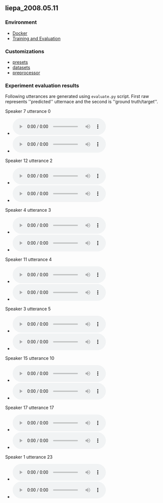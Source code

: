 ## liepa_2008.05.11

### Environment

- [Docker](docker.md)
- [Training and Evaluation](training.md)

### Customizations

- [presets](experiment/liepa_2008.05.11/presets/liepa_multi.json)
- [datasets](experiment/liepa_2008.05.11/datasets/liepa.py)
- [preprocessor](experiment/liepa_2008.05.11/liepa_multi.py)

### Experiment evaluation results

Following utterances are generated using `evaluate.py` script. First raw represents ''predicted'' utternace and the second is ''ground truth/target''.

Speaker 7 utterance 0
- <audio controls="controls" ><source src="/wavenet_vocoder_liepa/experiment/liepa_2008.05.11/audio/speaker7_0_checkpoint_step000590000_ema_predicted.wav" autoplay/>Your browser does not support the audio element.</audio>
- <audio controls="controls" ><source src="/wavenet_vocoder_liepa/experiment/liepa_2008.05.11/audio/speaker7_0_checkpoint_step000590000_ema_target.wav" autoplay/>Your browser does not support the audio element.</audio>

Speaker 12 utterance 2
- <audio controls="controls" ><source src="/wavenet_vocoder_liepa/experiment/liepa_2008.05.11/audio/speaker12_2_checkpoint_step000590000_ema_predicted.wav" autoplay/>Your browser does not support the audio element.</audio>
- <audio controls="controls" ><source src="/wavenet_vocoder_liepa/experiment/liepa_2008.05.11/audio/speaker12_2_checkpoint_step000590000_ema_target.wav" autoplay/>Your browser does not support the audio element.</audio>

Speaker 4 utterance 3
- <audio controls="controls" ><source src="/wavenet_vocoder_liepa/experiment/liepa_2008.05.11/audio/speaker4_3_checkpoint_step000590000_ema_predicted.wav" autoplay/>Your browser does not support the audio element.</audio>
- <audio controls="controls" ><source src="/wavenet_vocoder_liepa/experiment/liepa_2008.05.11/audio/speaker4_3_checkpoint_step000590000_ema_target.wav" autoplay/>Your browser does not support the audio element.</audio>

Speaker 11 utterance 4
- <audio controls="controls" ><source src="/wavenet_vocoder_liepa/experiment/liepa_2008.05.11/audio/speaker11_4_checkpoint_step000590000_ema_predicted.wav" autoplay/>Your browser does not support the audio element.</audio>
- <audio controls="controls" ><source src="/wavenet_vocoder_liepa/experiment/liepa_2008.05.11/audio/speaker11_4_checkpoint_step000590000_ema_target.wav" autoplay/>Your browser does not support the audio element.</audio>

Speaker 3 utterance 5
- <audio controls="controls" ><source src="/wavenet_vocoder_liepa/experiment/liepa_2008.05.11/audio/speaker3_5_checkpoint_step000590000_ema_predicted.wav" autoplay/>Your browser does not support the audio element.</audio>
- <audio controls="controls" ><source src="/wavenet_vocoder_liepa/experiment/liepa_2008.05.11/audio/speaker3_5_checkpoint_step000590000_ema_target.wav" autoplay/>Your browser does not support the audio element.</audio>

Speaker 15 utterance 10
- <audio controls="controls" ><source src="/wavenet_vocoder_liepa/experiment/liepa_2008.05.11/audio/speaker15_10_checkpoint_step000590000_ema_predicted.wav" autoplay/>Your browser does not support the audio element.</audio>
- <audio controls="controls" ><source src="/wavenet_vocoder_liepa/experiment/liepa_2008.05.11/audio/speaker15_10_checkpoint_step000590000_ema_target.wav" autoplay/>Your browser does not support the audio element.</audio>

Speaker 17 utterance 17
- <audio controls="controls" ><source src="/wavenet_vocoder_liepa/experiment/liepa_2008.05.11/audio/speaker17_17_checkpoint_step000590000_ema_predicted.wav" autoplay/>Your browser does not support the audio element.</audio>
- <audio controls="controls" ><source src="/wavenet_vocoder_liepa/experiment/liepa_2008.05.11/audio/speaker17_17_checkpoint_step000590000_ema_target.wav" autoplay/>Your browser does not support the audio element.</audio>

Speaker 1 utterance 23
- <audio controls="controls" ><source src="/wavenet_vocoder_liepa/experiment/liepa_2008.05.11/audio/speaker1_23_checkpoint_step000590000_ema_predicted.wav" autoplay/>Your browser does not support the audio element.</audio>
- <audio controls="controls" ><source src="/wavenet_vocoder_liepa/experiment/liepa_2008.05.11/audio/speaker1_23_checkpoint_step000590000_ema_target.wav" autoplay/>Your browser does not support the audio element.</audio>
